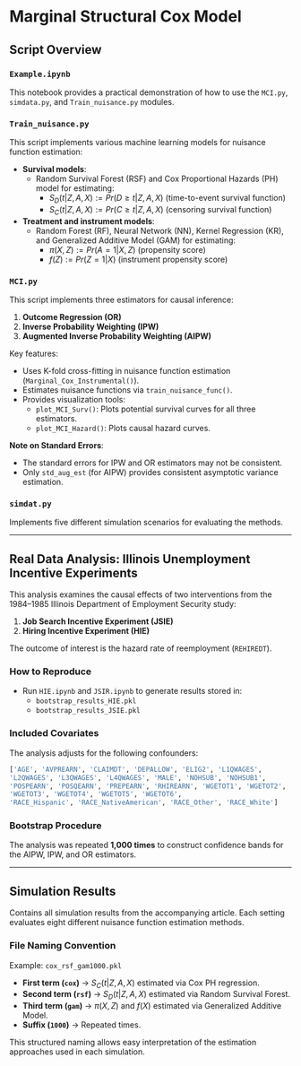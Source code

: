 # Marginal Structural Cox Model  

## Script Overview  

### `Example.ipynb`  
This notebook provides a practical demonstration of how to use the `MCI.py`, `simdata.py`, and `Train_nuisance.py` modules.  

### `Train_nuisance.py`  
This script implements various machine learning models for nuisance function estimation:  
- **Survival models**:  
  - Random Survival Forest (RSF) and Cox Proportional Hazards (PH) model for estimating:  
    - $S_D(t|Z,A,X) := Pr(D \geq t | Z, A, X)$ (time-to-event survival function)  
    - $S_C(t|Z,A,X) := Pr(C \geq t | Z, A, X)$ (censoring survival function)  
- **Treatment and instrument models**:  
  - Random Forest (RF), Neural Network (NN), Kernel Regression (KR), and Generalized Additive Model (GAM) for estimating:  
    - $\pi(X,Z) := Pr(A=1|X,Z)$ (propensity score)  
    - $f(Z) := Pr(Z=1|X)$ (instrument propensity score)  

### `MCI.py`  
This script implements three estimators for causal inference:  
1. **Outcome Regression (OR)**  
2. **Inverse Probability Weighting (IPW)**  
3. **Augmented Inverse Probability Weighting (AIPW)**  

Key features:  
- Uses K-fold cross-fitting in nuisance function estimation (`Marginal_Cox_Instrumental()`).  
- Estimates nuisance functions via `train_nuisance_func()`.  
- Provides visualization tools:  
  - `plot_MCI_Surv()`: Plots potential survival curves for all three estimators.  
  - `plot_MCI_Hazard()`: Plots causal hazard curves.  

**Note on Standard Errors**:  
- The standard errors for IPW and OR estimators may not be consistent.  
- Only `std_aug_est` (for AIPW) provides consistent asymptotic variance estimation.  

### `simdat.py`  
Implements five different simulation scenarios for evaluating the methods.  

---

## Real Data Analysis: Illinois Unemployment Incentive Experiments  

This analysis examines the causal effects of two interventions from the 1984–1985 Illinois Department of Employment Security study:  
1. **Job Search Incentive Experiment (JSIE)**  
2. **Hiring Incentive Experiment (HIE)**  

The outcome of interest is the hazard rate of reemployment (`REHIREDT`).  

### How to Reproduce  
- Run `HIE.ipynb` and `JSIR.ipynb` to generate results stored in:  
  - `bootstrap_results_HIE.pkl`  
  - `bootstrap_results_JSIE.pkl`  

### Included Covariates  
The analysis adjusts for the following confounders:  
```python
['AGE', 'AVPREARN', 'CLAIMDT', 'DEPALLOW', 'ELIG2', 'L1QWAGES',
'L2QWAGES', 'L3QWAGES', 'L4QWAGES', 'MALE', 'NOHSUB', 'NOHSUB1',
'POSPEARN', 'POSQEARN', 'PREPEARN', 'RHIREARN', 'WGETOT1', 'WGETOT2',
'WGETOT3', 'WGETOT4', 'WGETOT5', 'WGETOT6',
'RACE_Hispanic', 'RACE_NativeAmerican', 'RACE_Other', 'RACE_White']
```

### Bootstrap Procedure  
The analysis was repeated **1,000 times** to construct confidence bands for the AIPW, IPW, and OR estimators.  

---

## Simulation Results  

Contains all simulation results from the accompanying article. Each setting evaluates eight different nuisance function estimation methods.  

### File Naming Convention  
Example: `cox_rsf_gam1000.pkl`  
- **First term (`cox`)** → $S_C(t|Z,A,X)$ estimated via Cox PH regression.  
- **Second term (`rsf`)** → $S_D(t|Z,A,X)$ estimated via Random Survival Forest.  
- **Third term (`gam`)** → $\pi(X,Z)$ and $f(X)$ estimated via Generalized Additive Model.  
- **Suffix (`1000`)** → Repeated times.  

This structured naming allows easy interpretation of the estimation approaches used in each simulation.
